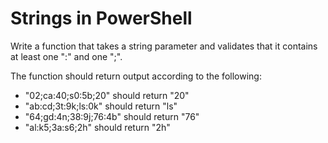 # Strings in PowerShell

Write a function that takes a string parameter and validates that it contains at least one ":" and one ";".

The function should return output according to the following:

- "02;ca:40;s0:5b;20" should return "20"
- "ab:cd;3t:9k;ls:0k" should return "ls"
- "64;gd:4n;38:9j;76:4b" should return "76"
- "al:k5;3a:s6;2h" should return "2h"
